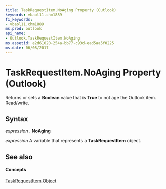 ```yaml
---
title: TaskRequestItem.NoAging Property (Outlook)
keywords: vbaol11.chm1889
f1_keywords:
- vbaol11.chm1889
ms.prod: outlook
api_name:
- Outlook.TaskRequestItem.NoAging
ms.assetid: e2d61020-254a-bb77-c93d-ead5aa5f0225
ms.date: 06/08/2017
---
```



# TaskRequestItem.NoAging Property (Outlook)

Returns or sets a  **Boolean** value that is **True** to not age the Outlook item. Read/write.


## Syntax

 _expression_ . **NoAging**

 _expression_ A variable that represents a **TaskRequestItem** object.


## See also


#### Concepts


[TaskRequestItem Object](Outlook.TaskRequestItem.md)

